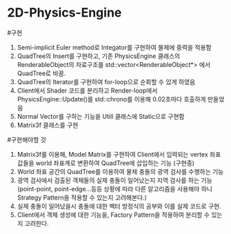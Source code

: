 # 2D-Physics-Engine

#구현
1. Semi-implicit Euler method로 Integator를 구현하여 물체에 중력을 적용함
2. QuadTree의 Insert를 구현하고, 기존 PhysicsEngine 클래스의 RenderableObject의 자료구조를 std::vector<RenderableObject*> 에서 QuadTree로 바꿈.
3. QuadTree의 Iterator를 구현하여 for-loop으로 순회할 수 있게 하였음
4. Client에서 Shader 코드를 분리하고 Render-loop에서 PhysicsEngine::Update()를 std::chrono를 이용해 0.02초마다 호출하게 만들었음
5. Normal Vector를 구하는 기능을 Utill 클래스에 Static으로 구현함
6. Matrix3f 클래스를 구현

#구현해야할 것
1. Matrix3f를 이용해, Model Matrix를 구현하여 Client에서 입력되는 vertex 좌표값들을 world 좌표계로 변환하여 QuadTree에 삽입하는 기능 (구현중)
2. World 좌표 공간의 QuadTree를 이용하여 물체 충돌의 광역 검사를 수행하는 기능
3. 광역 검사에서 검출된 객체들의 실제 충돌이 일어났는지 지역 검사를 하는 기능 (point-point, point-edge...등등 상황에 따라 다른 알고리즘을 사용해야 하니 Strategy Pattern을 적용할 수 있는지 고려해본다.)
4. 실제 충돌이 일어났을시 충돌에 대한 벡터 방정식의 공부와 이를 실제 코드로 구현.
5. Client에서 객체 생성에 대한 기능을, Factory Pattern을 적용하여 분리할 수 있는지 고려한다.
